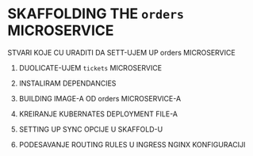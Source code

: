 # SKAFFOLDING THE `orders` MICROSERVICE

STVARI KOJE CU URADITI DA SETT-UJEM UP orders MICROSERVICE

1. DUOLICATE-UJEM `tickets` MICROSERVICE

2. INSTALIRAM DEPENDANCIES

3. BUILDING IMAGE-A OD orders MICROSERVICE-A

4. KREIRANJE KUBERNATES DEPLOYMENT FILE-A

5. SETTING UP SYNC OPCIJE U SKAFFOLD-U

6. PODESAVANJE ROUTING RULES U INGRESS NGINX KONFIGURACIJI 
